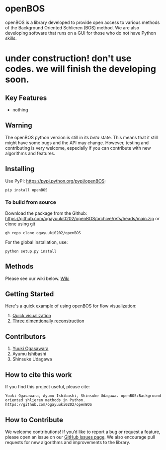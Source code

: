 # openBOS
openBOS is a library developed to provide open access to various methods of the Background Oriented Schlieren (BOS) method. We are also developing software that runs on a GUI for those who do not have Python skills.
# under construction! don't use codes. we will finish the developing soon.

## Key Features
- nothing

## Warning

The openBOS python version is still in its *beta* state. This means that
it still might have some bugs and the API may change. However, testing and contributing
is very welcome, especially if you can contribute with new algorithms and features.

## Installing
Use PyPI: <https://pypi.python.org/pypi/openBOS>:

    pip install openBOS 

### To build from source

Download the package from the Github: https://github.com/ogayuuki0202/openBOS/archive/refs/heads/main.zip
or clone using git

    gh repo clone ogayuuki0202/openBOS

For the global installation, use:

    python setup.py install 


## Methods

Please see our wiki below.
[Wiki](https://github.com/ogayuuki0202/openBOS/wiki)

## Getting Started
Here's a quick example of using openBOS for flow visualization:
1. [Quick visualization]()
2. [Three dimentionally reconstruction]()

## Contributors
1. [Yuuki Ogasawara](https://orcid.org/0009-0004-0350-2185)
2. Ayumu Ishibashi 
3. Shinsuke Udagawa
## How to cite this work
If you find this project useful, please cite:

    Yuuki Ogasawara, Ayumu Ishibashi, Shinsuke Udagawa. openBOS:Background oriented shlieren methods in Python. https://github.com/ogayuuki0202/openBOS

## How to Contribute
We welcome contributions! If you’d like to report a bug or request a feature, please open an issue on our [GitHub Issues page](https://github.com/ogayuuki0202/openBOS/issues). We also encourage pull requests for new algorithms and improvements to the library.
